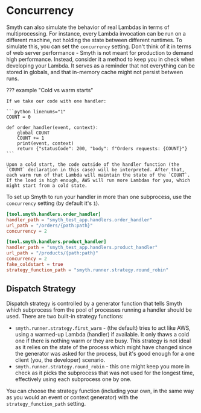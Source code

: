 # Concurrency

Smyth can also simulate the behavior of real Lambdas in terms of multiprocessing. For instance, every Lambda invocation can be run on a different machine, not holding the state between different runtimes. To simulate this, you can set the `concurrency` setting. Don't think of it in terms of web server performance - Smyth is not meant for production to demand high performance. Instead, consider it a method to keep you in check when developing your Lambda. It serves as a reminder that not everything can be stored in globals, and that in-memory cache might not persist between runs.

??? example "Cold vs warm starts"

    If we take our code with one handler:

    ```python linenums="1"
    COUNT = 0

    def order_handler(event, context):
        global COUNT
        COUNT += 1
        print(event, context)
        return {"statusCode": 200, "body": f"Orders requests: {COUNT}"}
    ```

    Upon a cold start, the code outside of the handler function (the `COUNT` declaration in this case) will be interpreted. After that, each warm run of that Lambda will maintain the state of the `COUNT`. If the load is high enough, AWS will run more Lambdas for you, which might start from a cold state.

To set up Smyth to run your handler in more than one subprocess, use the `concurrency` setting (by default it's `1`).

```toml title="myproject/pyproject.toml" linenums="1" hl_lines="4 9"
[tool.smyth.handlers.order_handler]
handler_path = "smyth_test_app.handlers.order_handler"
url_path = "/orders/{path:path}"
concurrency = 2

[tool.smyth.handlers.product_handler]
handler_path = "smyth_test_app.handlers.product_handler"
url_path = "/products/{path:path}"
concurrency = 2
fake_coldstart = true
strategy_function_path = "smyth.runner.strategy.round_robin"
```

## Dispatch Strategy

Dispatch strategy is controlled by a generator function that tells Smyth which subprocess from the pool of processes running a handler should be used. There are two built-in strategy functions:

- `smyth.runner.strategy.first_warm` - (the default) tries to act like AWS, using a warmed-up Lambda (handler) if available. It only thaws a cold one if there is nothing warm or they are busy. This strategy is not ideal as it relies on the state of the process which might have changed since the generator was asked for the process, but it's good enough for a one client (you, the developer) scenario.
- `smyth.runner.strategy.round_robin` - this one might keep you more in check as it picks the subprocess that was not used for the longest time, effectively using each subprocess one by one.

You can choose the strategy function (including your own, in the same way as you would an event or context generator) with the `strategy_function_path` setting.
